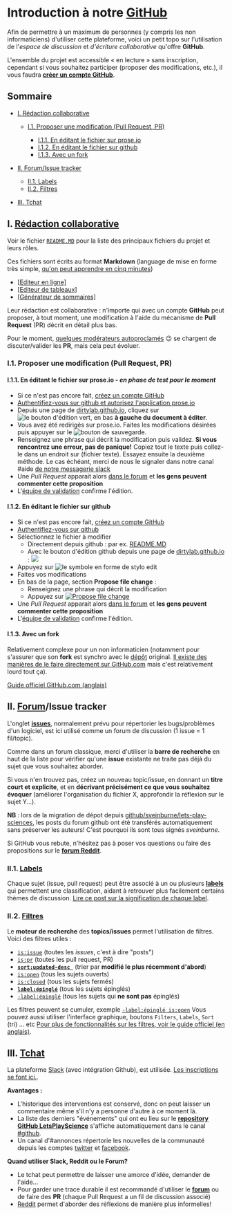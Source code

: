 # Introduction à notre [GitHub](http://github.com/dirtylab/wiki/)

Afin de permettre à un maximum de personnes (y compris les non informaticiens) d'utiliser cette plateforme,
voici un petit topo sur l'utilisation de l'*espace de discussion* et *d'écriture collaborative* qu'offre **GitHub**.

L'ensemble du projet est accessible « en lecture » sans inscription, cependant si vous souhaitez participer (proposer des modifications, etc.), il vous faudra [**créer un compte GitHub**](https://github.com/join).


## Sommaire

* [I. Rédaction collaborative](#I)

  * [I.1. Proposer une modification (Pull Request, PR)](#I.1)

    * [I.1.1. En éditant le fichier sur prose.io](#I.1.2)
    * [I.1.2. En éditant le fichier sur github](#I.1.2)
    * [I.1.3. Avec un fork](#I.1.3)

* [II. Forum/Issue tracker](#II)

  * [II.1. Labels](#II.1)
  * [II.2. Filtres](#II.2)

* [III. Tchat](#III)

<a name="I"></a>
## I. [Rédaction collaborative](https://github.com/dirtylab/wiki)

Voir le fichier [`README.MD`](https://github.com/dirtylab/wiki/blob/master/README.MD) pour la liste des principaux fichiers du projet et leurs rôles.

Ces fichiers sont écrits au format **Markdown** (language de mise en forme très simple,
[qu'on peut apprendre en cinq minutes](http://blog.wax-o.com/2014/04/tutoriel-un-guide-pour-bien-commencer-avec-markdown/))

- [[Editeur en ligne]](https://stackedit.io)
- [[Editeur de tableaux]](http://www.tablesgenerator.com/markdown_tables)
- [[Générateur de sommaires]](http://doctoc.herokuapp.com/)

Leur rédaction est collaborative : n'importe qui avec un compte **GitHub** peut proposer, à tout moment, une modification à l'aide du mécanisme de **Pull Request** (PR) décrit en détail plus bas.

Pour le moment, [quelques modérateurs autoproclamés](https://github.com/dirtylab/wiki/issues/19) :wink: se chargent de discuter/valider les **PR**, mais cela peut évoluer.

<a name="I.1"></a>
<a name="1-1-proposer-une-modification-pull-request-pr"></a>
### I.1. Proposer une modification (Pull Request, PR)

<a name="I.1.1"></a>
#### I.1.1. En éditant le fichier sur prose.io - *en phase de test pour le moment*

- Si ce n'est pas encore fait, [créez un compte GitHub](https://github.com/join)
- [Authentifiez-vous sur github et autorisez l'application prose.io](https://github.com/login/oauth/authorize?client_id=c602a8bd54b1e774f864&scope=repo)
- Depuis une page de [dirtylab.github.io](http://dirtylab.github.io/HELP.html), cliquez sur ![le bouton d'édition vert](img/edit_prose.png), en bas **à gauche du document à éditer**.
- Vous avez été redirigés sur prose.io. Faites les modifications désirées puis appuyer sur le ![bouton de sauvegarde](img/save_prose.png).
- Renseignez une phrase qui décrit la modification puis validez. **Si vous rencontrez une erreur, pas de panique!** Copiez tout le texte puis collez-le dans un endroit sur (fichier texte). Essayez ensuite la deuxième méthode. Le cas échéant, merci de nous le signaler dans notre canal #aide [de notre messagerie slack](http://gaelfoppolo.com/projets/dirtylab/slack/)
- Une *Pull Request* apparait alors [dans le forum](https://github.com/dirtylab/wiki/pulls?utf8=%E2%9C%93&q=is%3Apr+) et **les gens peuvent commenter cette proposition**
- L'[équipe de validation](https://github.com/dirtylab/wiki/issues/1) confirme l'édition.

<a name="I.1.2"></a>
#### I.1.2. En éditant le fichier sur github

- Si ce n'est pas encore fait, [créez un compte GitHub](https://github.com/join)
- [Authentifiez-vous sur github](https://github.com/login)
- Sélectionnez le fichier à modifier
  - Directement depuis github : par ex. [README.MD](https://github.com/dirtylab/wiki/blob/master/README.MD)
  - Avec le bouton d'édition github depuis une page de [dirtylab.github.io](http://dirtylab.github.io/HELP.html) : ![](img/edit_github.png)
- Appuyez sur ![le symbole en forme de stylo *edit*](img/edit.png)
- Faites vos modifications
- En bas de la page, section **Propose file change** :
  - Renseignez une phrase qui décrit la modification
  - Appuyez sur [![Propose file change](img/propose.png)](#)
- Une *Pull Request* apparait alors [dans le forum](https://github.com/dirtylab/wiki/pulls?utf8=%E2%9C%93&q=is%3Apr+) et **les gens peuvent commenter cette proposition**
- L'[équipe de validation](https://github.com/dirtylab/wiki/issues/1) confirme l'édition.

<a name="I.1.3"></a>
#### I.1.3. Avec un fork

Relativement complexe pour un non informaticien (notamment pour s'assurer que son **fork** est synchro avec le [dépôt](DEFINITIONS.MD#7.a) original. [Il existe des manières de le faire directement sur GitHub.com](http://stackoverflow.com/a/23853061/488666) mais c'est relativement lourd tout ça).

[Guide officiel GitHub.com (anglais)](https://guides.github.com/activities/forking/)

<a name="II"></a>
## II. [Forum](https://github.com/dirtylab/wiki/issues)/Issue tracker

L'onglet **[issues](https://github.com/dirtylab/wiki/issues)**, normalement prévu pour répertorier
les bugs/problèmes d'un logiciel, est ici utilisé comme un forum de discussion (1 issue = 1 fil/topic).

Comme dans un forum classique, merci d'utiliser la **barre de recherche** en haut de la liste pour vérifier qu'une **issue**
existante ne traite pas déjà du sujet que vous souhaitez aborder.

Si vous n'en trouvez pas, créez un nouveau topic/issue, en donnant un **titre court et explicite**,
et en **décrivant précisément ce que vous souhaitez évoquer** (améliorer l'organisation du fichier X,
approfondir la réflexion sur le sujet Y...).

**NB** : lors de la migration de dépot depuis [github/sveinburne/lets-play-sciences](https://github.com/sveinburne/lets-play-science), les posts du forum github ont été transférés automatiquement sans préserver les auteurs! C'est pourquoi ils sont tous signés *sveinburne*.

Si GitHub vous rebute, n'hésitez pas à poser vos questions ou faire des propositions sur le [**forum Reddit**](https://www.reddit.com/r/dirtylab).

<a name="II.1"></a>
### II.1. [Labels](https://github.com/dirtylab/wiki/labels)

Chaque sujet (issue, pull request) peut être associé à un ou plusieurs **[labels](https://github.com/dirtylab/wiki/labels)** qui
permettent une classification, aidant à retrouver plus facilement certains thèmes de discussion.
[Lire ce post sur la signification de chaque label](https://github.com/dirtylab/wiki/issues/14).

<a name="II.2"></a>
### II.2. [Filtres](https://help.github.com/articles/searching-issues/)

Le **moteur de recherche** des **topics/issues** permet l'utilisation de filtres.
Voici des filtres utiles :

 - [`is:issue`](https://github.com/dirtylab/wiki/issues?utf8=%E2%9C%93&q=is%3Aissue+) (toutes les *issues*, c'est à dire "posts")
 - [`is:pr`](https://github.com/dirtylab/wiki/pulls?q=is%3Apr) (toutes les pull request, PR)
 - [**`sort:updated-desc `**](https://github.com/dirtylab/wiki/issues?utf8=%E2%9C%93&q=sort%3Aupdated-desc+) (trier par **modifié le plus récemment d'abord**)
 - [`is:open`](https://github.com/dirtylab/wiki/issues?utf8=%E2%9C%93&q=is%3Aopen)  (tous les sujets ouverts)
 - [`is:closed`](https://github.com/dirtylab/wiki/issues?utf8=%E2%9C%93&q=is%3Aclosed+) (tous les sujets fermés)
 - [**`label:épinglé`**](https://github.com/dirtylab/wiki/issues?utf8=%E2%9C%93&q=label%3A%C3%A9pingl%C3%A9) (tous les sujets épinglés)
 - [`-label:épinglé`](https://github.com/dirtylab/wiki/issues?utf8=%E2%9C%93&q=-label%3A%C3%A9pingl%C3%A9+) (tous les sujets qui **ne sont pas** épinglés)

Les filtres peuvent se cumuler, exemple [`-label:épinglé is:open`](https://github.com/dirtylab/wiki/issues?utf8=%E2%9C%93&q=-label%3A%C3%A9pingl%C3%A9+is%3Aopen)
Vous pouvez aussi utiliser l'interface graphique, boutons `Filters`, `Labels`, `Sort` (tri) ... etc
[Pour plus de fonctionnalités sur les filtres, voir le guide officiel (en anglais)](https://help.github.com/articles/searching-issues/).

<a name="III"></a>
## III. [Tchat](https://dirtylab.slack.com)

La plateforme [Slack](https://dirtylab.slack.com) (avec intégration Github), est utilisée. [Les inscriptions se font ici.](http://gaelfoppolo.com/projets/dirtylab/slack/).

**Avantages :**

* L'historique des interventions est conservé, donc on peut laisser un commentaire même s'il n'y a personne d'autre à ce moment là.
* La liste des derniers "événements" qui ont eu lieu sur le **[repository GitHub LetsPlayScience](https://github.com/dirtylab/wiki)**
s'affiche automatiquement dans le canal [#github](https://dirtylab.slack.com/messages/github/).
* Un canal d'#annonces répertorie les nouvelles de la communauté depuis les comptes [twitter](https://twitter.com/DrtyLab) et [facebook](http://facebook.com/drtylab).

**Quand utiliser Slack, Reddit ou le Forum?**  

- Le tchat peut permettre de laisser une amorce d'idée, demander de l'aide...
- Pour garder une trace durable il est recommandé d'utiliser le **[forum](https://github.com/dirtylab/wiki/issues)**
ou de faire des **PR** (chaque Pull Request a un fil de discussion associé)
- [Reddit](https://www.reddit.com/r/dirtylab) permet d'aborder des réflexions de manière plus informelles!
